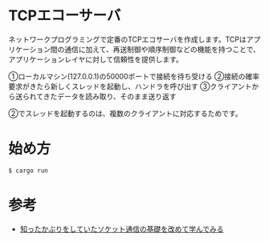 # TCPエコーサーバ

ネットワークプログラミングで定番のTCPエコサーバを作成します。TCPはアプリケーション間の通信に加えて、再送制御や順序制御などの機能を持つことで、アプリケーションレイヤに対して信頼性を提供します。

①ローカルマシン(127.0.0.1)の50000ポートで接続を待ち受ける
②接続の確率要求がきたら新しくスレッドを起動し、ハンドラを呼び出す
③クライアントから送られてきたデータを読み取り、そのまま送り返す

②でスレッドを起動するのは、複数のクライアントに対応するためです。

# 始め方

```bash
$ cargo run
```

# 参考

- [知ったかぶりをしていたソケット通信の基礎を改めて学んでみる](https://qiita.com/megadreams14/items/32a3eed4661e55419e1c)